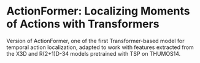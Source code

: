 # ActionFormer: Localizing Moments of Actions with Transformers

Version of ActionFormer, one of the first Transformer-based model for temporal action localization, adapted to work with features extracted from the X3D and  R(2+1)D-34 models pretrained with TSP on THUMOS14.







